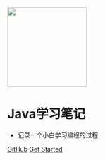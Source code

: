 <img width="180px" src="https://raw.githubusercontent.com/LingCoder/OnJava8/master/assets/LogoMark.png">

# Java学习笔记

- 记录一个小白学习编程的过程

[GitHub](https://github.com/paul0316/docsify)
[Get Started](README.md)







